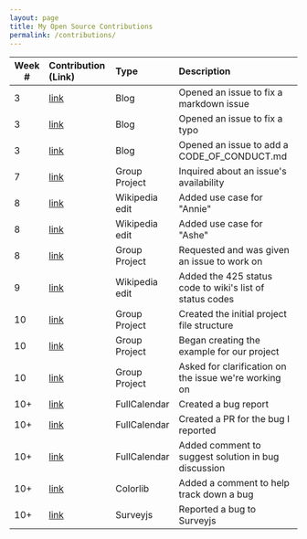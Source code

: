 ```yaml
---
layout: page
title: My Open Source Contributions
permalink: /contributions/
---
```


<!--
Type of the contribution should be "Wikipedia edit", "OpenStreet Map feature", "Documentation", "Course website", "Blog",
"Browse Add-on", etc.

The descriptioin should include a brief summary of what you did.

Replace the first row with your contribution.

-->

| Week # | Contribution (Link)                                                                                                       | Type           | Description                                              |
| ------ | :------------------------------------------------------------------------------------------------------------------------ | :------------- | :------------------------------------------------------- |
| 3      | [link](https://github.com/nyu-ossd-s19/julieces-weekly/issues/4)                                                          | Blog           | Opened an issue to fix a markdown issue                  |
| 3      | [link](https://github.com/nyu-ossd-s19/luismonge1192-weekly/issues/1)                                                     | Blog           | Opened an issue to fix a typo                            |
| 3      | [link](https://github.com/nyu-ossd-s19/screen-cracker-team-7/issues/10)                                                   | Blog           | Opened an issue to add a CODE_OF_CONDUCT.md              |
| 7      | [link](https://github.com/facebook/react-native/issues/9195)                                                              | Group Project  | Inquired about an issue's availability                   |
| 8      | [link](https://en.wikipedia.org/w/index.php?title=Annie&oldid=891561147)                                                  | Wikipedia edit | Added use case for "Annie"                               |
| 8      | [link](https://en.wikipedia.org/w/index.php?title=Ashe&diff=prev&oldid=891561460)                                         | Wikipedia edit | Added use case for "Ashe"                                |
| 8      | [link](https://github.com/facebook/react-native/issues/23313)                                                             | Group Project  | Requested and was given an issue to work on              |
| 9      | [link](https://en.wikipedia.org/w/index.php?title=List_of_HTTP_status_codes&diff=prev&oldid=891589722)                    | Wikipedia edit | Added the 425 status code to wiki's list of status codes |
| 10     | [link](https://github.com/nyu-ossd-s19/react-native-progress-bar-android/commit/4f08e436c30cc3d9ddfcb3b1f2a3c52d39b322ca) | Group Project  | Created the initial project file structure               |
| 10     | [link](https://github.com/nyu-ossd-s19/react-native-progress-bar-android/commit/aac8fddc8e590f8ac28e1ac017927b2845968452) | Group Project  | Began creating the example for our project               |
| 10     | [link](https://github.com/facebook/react-native/issues/23313#issuecomment-483556538)                                      | Group Project  | Asked for clarification on the issue we're working on    |
| 10+    | [link](https://github.com/fullcalendar/fullcalendar/issues/4671)                              										         | FullCalendar   | Created a bug report 																		 |
| 10+    | [link](https://github.com/fullcalendar/fullcalendar/pull/4669)                              										           | FullCalendar   | Created a PR for the bug I reported            			     |
| 10+    | [link](https://github.com/fullcalendar/fullcalendar/issues/4649)                              										         | FullCalendar   | Added comment to suggest solution in bug discussion      |
| 10+    | [link](https://github.com/ColorlibHQ/gentelella/issues/687)                              										             | Colorlib       | Added a comment to help track down a bug          			 |
| 10+    | [link](https://github.com/surveyjs/survey-library/issues/1667)                                                            | Surveyjs       | Reported a bug to Surveyjs                               |
